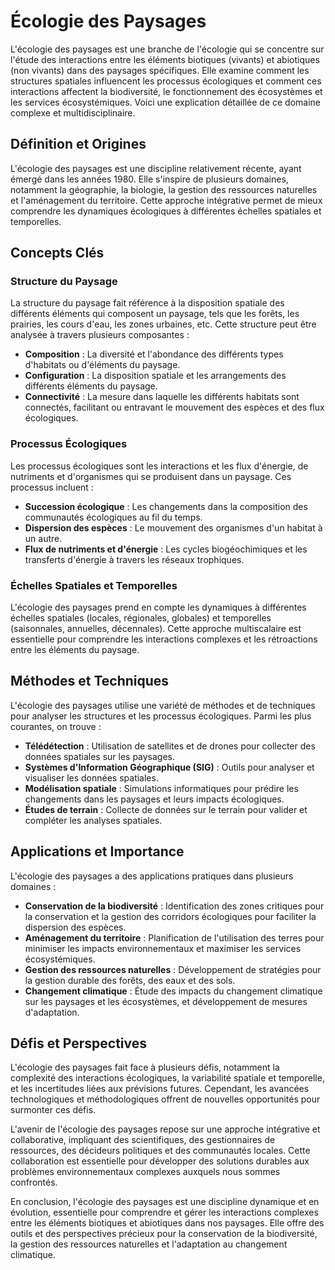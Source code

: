 # Écologie des Paysages

L'écologie des paysages est une branche de l'écologie qui se concentre sur l'étude des interactions entre les éléments biotiques (vivants) et abiotiques (non vivants) dans des paysages spécifiques. Elle examine comment les structures spatiales influencent les processus écologiques et comment ces interactions affectent la biodiversité, le fonctionnement des écosystèmes et les services écosystémiques. Voici une explication détaillée de ce domaine complexe et multidisciplinaire.

## Définition et Origines

L'écologie des paysages est une discipline relativement récente, ayant émergé dans les années 1980. Elle s'inspire de plusieurs domaines, notamment la géographie, la biologie, la gestion des ressources naturelles et l'aménagement du territoire. Cette approche intégrative permet de mieux comprendre les dynamiques écologiques à différentes échelles spatiales et temporelles.

## Concepts Clés

### Structure du Paysage

La structure du paysage fait référence à la disposition spatiale des différents éléments qui composent un paysage, tels que les forêts, les prairies, les cours d'eau, les zones urbaines, etc. Cette structure peut être analysée à travers plusieurs composantes :

- **Composition** : La diversité et l'abondance des différents types d'habitats ou d'éléments du paysage.
- **Configuration** : La disposition spatiale et les arrangements des différents éléments du paysage.
- **Connectivité** : La mesure dans laquelle les différents habitats sont connectés, facilitant ou entravant le mouvement des espèces et des flux écologiques.

### Processus Écologiques

Les processus écologiques sont les interactions et les flux d'énergie, de nutriments et d'organismes qui se produisent dans un paysage. Ces processus incluent :

- **Succession écologique** : Les changements dans la composition des communautés écologiques au fil du temps.
- **Dispersion des espèces** : Le mouvement des organismes d'un habitat à un autre.
- **Flux de nutriments et d'énergie** : Les cycles biogéochimiques et les transferts d'énergie à travers les réseaux trophiques.

### Échelles Spatiales et Temporelles

L'écologie des paysages prend en compte les dynamiques à différentes échelles spatiales (locales, régionales, globales) et temporelles (saisonnales, annuelles, décennales). Cette approche multiscalaire est essentielle pour comprendre les interactions complexes et les rétroactions entre les éléments du paysage.

## Méthodes et Techniques

L'écologie des paysages utilise une variété de méthodes et de techniques pour analyser les structures et les processus écologiques. Parmi les plus courantes, on trouve :

- **Télédétection** : Utilisation de satellites et de drones pour collecter des données spatiales sur les paysages.
- **Systèmes d'Information Géographique (SIG)** : Outils pour analyser et visualiser les données spatiales.
- **Modélisation spatiale** : Simulations informatiques pour prédire les changements dans les paysages et leurs impacts écologiques.
- **Études de terrain** : Collecte de données sur le terrain pour valider et compléter les analyses spatiales.

## Applications et Importance

L'écologie des paysages a des applications pratiques dans plusieurs domaines :

- **Conservation de la biodiversité** : Identification des zones critiques pour la conservation et la gestion des corridors écologiques pour faciliter la dispersion des espèces.
- **Aménagement du territoire** : Planification de l'utilisation des terres pour minimiser les impacts environnementaux et maximiser les services écosystémiques.
- **Gestion des ressources naturelles** : Développement de stratégies pour la gestion durable des forêts, des eaux et des sols.
- **Changement climatique** : Étude des impacts du changement climatique sur les paysages et les écosystèmes, et développement de mesures d'adaptation.

## Défis et Perspectives

L'écologie des paysages fait face à plusieurs défis, notamment la complexité des interactions écologiques, la variabilité spatiale et temporelle, et les incertitudes liées aux prévisions futures. Cependant, les avancées technologiques et méthodologiques offrent de nouvelles opportunités pour surmonter ces défis.

L'avenir de l'écologie des paysages repose sur une approche intégrative et collaborative, impliquant des scientifiques, des gestionnaires de ressources, des décideurs politiques et des communautés locales. Cette collaboration est essentielle pour développer des solutions durables aux problèmes environnementaux complexes auxquels nous sommes confrontés.

En conclusion, l'écologie des paysages est une discipline dynamique et en évolution, essentielle pour comprendre et gérer les interactions complexes entre les éléments biotiques et abiotiques dans nos paysages. Elle offre des outils et des perspectives précieux pour la conservation de la biodiversité, la gestion des ressources naturelles et l'adaptation au changement climatique.